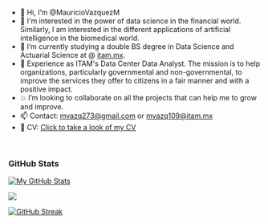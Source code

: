 - 👋 Hi, I’m @MauricioVazquezM
- 👀 I'm interested in the power of data science in the financial world. Similarly, I am interested in the different applications of artificial intelligence in the biomedical world.
- 🌱 I’m currently studying a double BS degree in Data Science and Actuarial Science at @ [itam.mx](https://www.itam.mx).
- 💼 Experience as ITAM's Data Center Data Analyst. The mission is to help organizations, particularly governmental and non-governmental,
to improve the services they offer to citizens in a fair manner and with a positive impact.
- 💥 I’m looking to collaborate on all the projects that can help me to grow and improve. 
- 📫 Contact: mvazq273@gmail.com or mvazq109@itam.mx
- 🔎 CV: [Click to take a look of my CV](https://mauriciovazquezm.github.io/welcome-to-millennial)



<br>

### GitHub Stats
[![My GitHub Stats](https://github-readme-stats.vercel.app/api?username=MauricioVazquezM&theme=yeblu&show_icons=true&count_private=true)](https://github.com/anuraghazra/github-readme-stats)

<a href="https://github.com/anuraghazra/github-readme-stats"><img align="center" src="https://github-readme-stats.vercel.app/api/top-langs/?username=mauriciovazquezm&layout=compact&theme=yeblu" /></a>

[![GitHub Streak](https://github-readme-streak-stats.herokuapp.com?user=MauricioVazquezM&theme=yeblu)](https://git.io/streak-stats)

